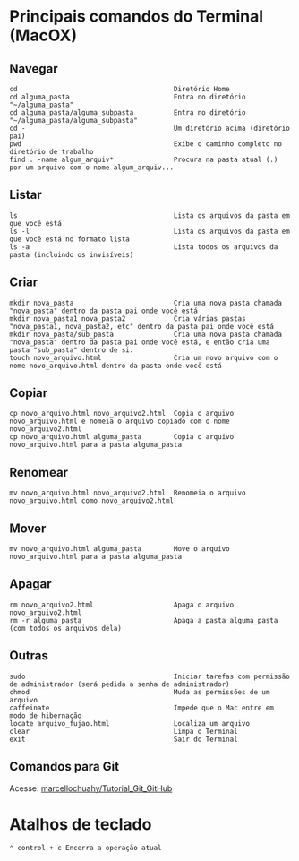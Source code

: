 
Principais comandos do Terminal (MacOX)
=======================================

Navegar
-------

```
cd                                       Diretório Home
cd alguma_pasta                          Entra no diretório "~/alguma_pasta"
cd alguma_pasta/alguma_subpasta          Entra no diretório "~/alguma_pasta/alguma_subpasta"
cd -                                     Um diretório acima (diretório pai)
pwd                                      Exibe o caminho completo no diretório de trabalho
find . -name algum_arquiv*               Procura na pasta atual (.) por um arquivo com o nome algum_arquiv...
```

Listar
------
```
ls                                       Lista os arquivos da pasta em que você está
ls -l                                    Lista os arquivos da pasta em que você está no formato lista
ls -a                                    Lista todos os arquivos da pasta (incluindo os invisíveis)
```

Criar
-----
```
mkdir nova_pasta                         Cria uma nova pasta chamada "nova_pasta" dentro da pasta pai onde você está
mkdir nova_pasta1 nova_pasta2            Cria várias pastas "nova_pasta1, nova_pasta2, etc" dentro da pasta pai onde você está
mkdir nova_pasta/sub_pasta               Cria uma nova pasta chamada "nova_pasta" dentro da pasta pai onde você está, e então cria uma pasta "sub_pasta" dentro de si.
touch novo_arquivo.html                  Cria um novo arquivo com o nome novo_arquivo.html dentro da pasta onde você está
```

Copiar
------
```
cp novo_arquivo.html novo_arquivo2.html  Copia o arquivo novo_arquivo.html e nomeia o arquivo copiado com o nome novo_arquivo2.html
cp novo_arquivo.html alguma_pasta        Copia o arquivo novo_arquivo.html para a pasta alguma_pasta
```

Renomear
--------
```
mv novo_arquivo.html novo_arquivo2.html  Renomeia o arquivo novo_arquivo.html como novo_arquivo2.html
```

Mover
-----
```
mv novo_arquivo.html alguma_pasta        Move o arquivo novo_arquivo.html para a pasta alguma_pasta
```

Apagar
------
```
rm novo_arquivo2.html                    Apaga o arquivo novo_arquivo2.html
rm -r alguma_pasta                       Apaga a pasta alguma_pasta (com todos os arquivos dela)
```

Outras
-----
```
sudo                                     Iniciar tarefas com permissão de administrador (será pedida a senha de administrador)
chmod                                    Muda as permissões de um arquivo
caffeinate                               Impede que o Mac entre em modo de hibernação
locate arquivo_fujao.html                Localiza um arquivo
clear                                    Limpa o Terminal
exit                                     Sair do Terminal
```

Comandos para Git
-----------------

Acesse: [marcellochuahy/Tutorial_Git_GitHub](https://github.com/marcellochuahy/Tutorial_Git_GitHub)  


Atalhos de teclado
===================
```
⌃ control + c Encerra a operação atual
```

